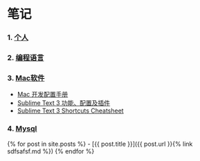 # 笔记

### 1. [个人](https://github.com/August7752/Note/tree/master/August)


### 2. [编程语言](https://github.com/August7752/Note/tree/master/Code)


### 3. [Mac软件](https://github.com/August7752/Note/tree/master/MacSoft)
- [Mac 开发配置手册](https://github.com/August7752/Note/blob/master/Mac/Mac%20%E5%BC%80%E5%8F%91%E9%85%8D%E7%BD%AE%E6%89%8B%E5%86%8C.md)
- [Sublime Text 3 功能、配置及插件](https://github.com/August7752/Note/blob/master/Mac/Sublime%20Text%203%20%E5%8A%9F%E8%83%BD%E3%80%81%E9%85%8D%E7%BD%AE%E5%8F%8A%E6%8F%92%E4%BB%B6.md)
- [Sublime Text 3 Shortcuts Cheatsheet](https://github.com/August7752/Note/blob/master/MacSoft/Sublime%20Text%203%20%E5%BF%AB%E6%8D%B7%E9%94%AE.md)

### 4. [Mysql](https://github.com/August7752/Note/tree/master/Mysql)

{% for post in site.posts %}
    - [{{ post.title }}]({{ post.url }}{% link sdfsafsf.md %})
{% endfor %}
